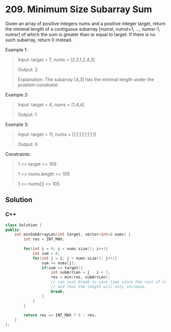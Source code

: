# 209. Minimum Size Subarray Sum

Given an array of positive integers nums and a positive integer target, return the minimal length of a contiguous subarray [numsl, numsl+1, ..., numsr-1, numsr] of which the sum is greater than or equal to target. If there is no such subarray, return 0 instead. 

Example 1:

> Input: target = 7, nums = [2,3,1,2,4,3]
> 
> Output: 2
> 
> Explanation: The subarray [4,3] has the minimal length under the problem constraint.

Example 2:

> Input: target = 4, nums = [1,4,4]
> 
> Output: 1

Example 3:

> Input: target = 11, nums = [1,1,1,1,1,1,1,1]
> 
> Output: 0 

Constraints:

> 1 <= target <= 109
> 
> 1 <= nums.length <= 105
> 
> 1 <= nums[i] <= 105

## Solution

### C++

```C++
class Solution {
public:
    int minSubArrayLen(int target, vector<int>& nums) {
        int res = INT_MAX;
        
        for(int i = 0; i < nums.size(); i++){
            int sum = 0;
            for(int j = i; j < nums.size(); j++){
                sum += nums[j];
                if(sum >= target){
                    int subArrLen = j - i + 1;
                    res = min(res, subArrLen);
                    // can just break to save time since the rest of interger is positive
                    // and thus the length will only increase.
                    break;
                }
            }
        }
        
        return res == INT_MAX ? 0 : res;
    }
};
```
